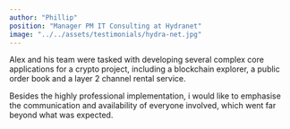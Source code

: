```yaml
---
author: "Phillip"
position: "Manager PM IT Consulting at Hydranet"
image: "../../assets/testimonials/hydra-net.jpg"
---
```


Alex and his team were tasked with developing several complex core applications for a crypto project, including a blockchain explorer, a public order book and a layer 2 channel rental service.

Besides the highly professional implementation, i would like to emphasise the communication and availability of everyone involved, which went far beyond what was expected.

